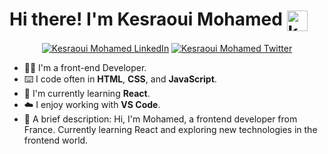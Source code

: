 


# Hi there! I'm Kesraoui Mohamed <img width="33" src="https://github.githubassets.com/images/mona-loading-default.gif" alt="kesraouimohamed1991 github" align="center" />

<div align="center">

  [![Kesraoui Mohamed LinkedIn](https://img.shields.io/badge/LinkedIn-0077B5?style=for-the-badge&logo=linkedin&logoColor=white)](https://www.linkedin.com/in/kesraoui-mohamed-298a6a147)
  [![Kesraoui Mohamed Twitter](https://img.shields.io/badge/Twitter-1DA1F2?style=for-the-badge&logo=twitter&logoColor=white)](https://twitter.com/KesraouiMohame1)

</div>

-  👨‍💻 I'm a front-end Developer.
-  ⌨️ I code often in **HTML**, **CSS**, and **JavaScript**.
-  💭 I'm currently learning **React**.
-  ☁️ I enjoy working with **VS Code**.
-  📝 A brief description: Hi, I'm Mohamed, a frontend developer from France. Currently learning React and exploring new technologies in the frontend world.



